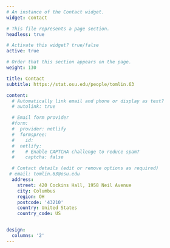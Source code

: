```yaml
---
# An instance of the Contact widget.
widget: contact

# This file represents a page section.
headless: true

# Activate this widget? true/false
active: true

# Order that this section appears on the page.
weight: 130

title: Contact
subtitle: https://stat.osu.edu/people/tomlin.63

content:
  # Automatically link email and phone or display as text?
  # autolink: true

  # Email form provider
  #form:
  #  provider: netlify
  #  formspree:
  #    id:
  #  netlify:
  #    # Enable CAPTCHA challenge to reduce spam?
  #    captcha: false

  # Contact details (edit or remove options as required)
 # email: tomlin.63@osu.edu
  address:
    street: 420 Cockins Hall, 1958 Neil Avenue
    city: Columbus
    region: OH
    postcode: '43210'
    country: United States
    country_code: US


design:
  columns: '2'
---
```

